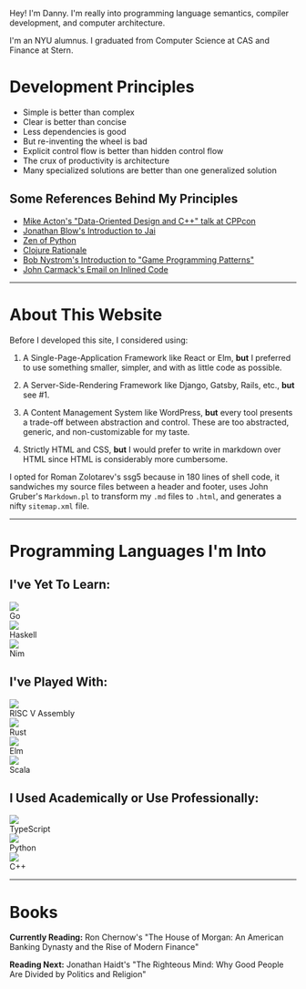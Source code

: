 Hey! I'm Danny. I'm really into programming language semantics, compiler
development, and computer architecture.

I'm an NYU alumnus. I graduated from Computer Science at CAS and Finance at
Stern.

# Development Principles

* Simple is better than complex
* Clear is better than concise
* Less dependencies is good
* But re-inventing the wheel is bad
* Explicit control flow is better than hidden control flow
* The crux of productivity is architecture
* Many specialized solutions are better than one generalized solution

## Some References Behind My Principles

* [Mike Acton's "Data-Oriented Design and C++" talk at CPPcon](https://youtu.be/rX0ItVEVjHc?t=122)
* [Jonathan Blow's Introduction to Jai](https://youtu.be/TH9VCN6UkyQ)
* [Zen of Python](https://www.python.org/dev/peps/pep-0020/)
* [Clojure Rationale](https://clojure.org/about/rationale)
* [Bob Nystrom's Introduction to "Game Programming Patterns"](https://gameprogrammingpatterns.com/architecture-performance-and-games.html#what-is-*good*-software-architecture)
* [John Carmack's Email on Inlined Code](http://number-none.com/blow/john_carmack_on_inlined_code.html)

<hr>

# About This Website
Before I developed this site, I considered using:

1. A Single-Page-Application Framework like React or Elm, **but** I preferred
to use something smaller, simpler, and with as little code as
possible.

2. A Server-Side-Rendering Framework like Django, Gatsby, Rails, etc., **but**
see #1.

3. A Content Management System like WordPress, **but** every tool presents a
trade-off between abstraction and control. These are too abstracted, generic,
and non-customizable for my taste.

4. Strictly HTML and CSS, **but** I would prefer to write in markdown over HTML
since HTML is considerably more cumbersome.

I opted for Roman Zolotarev's ssg5 because in 180 lines of shell code, it
sandwiches my source files between a header and footer, uses John Gruber's
`Markdown.pl` to transform my `.md` files to `.html`, and generates a nifty
`sitemap.xml` file.

<hr>

# Programming Languages I'm Into
## I've Yet To Learn:

<div id="container">
  <div class="lang">
      <div class="imgWrap">
        <img src="img/golang.png"></img>
      </div>
      <div class="langTitle">Go</div>
  </div>
  <div class="lang">
      <div class="imgWrap">
        <img src="img/haskell.svg"></img>
      </div>
      <div class="langTitle">Haskell</div>
  </div>
  <div class="lang">
      <div class="imgWrap">
        <img src="img/nim.png"></img>
      </div>
      <div class="langTitle">Nim</div>
  </div>
  <span class="stretch"></span>
</div>

## I've Played With:

<div id="container">
  <div class="lang">
      <div class="paddedImgWrap">
        <img src="img/riscv.png"></img>
      </div>
      <div class="langTitle">RISC V Assembly</div>
  </div>
  <div class="lang">
      <div class="imgWrap">
        <img src="img/rust.png"></img>
      </div>
      <div class="langTitle">Rust</div>
  </div>
  <div class="lang">
      <div class="imgWrap">
        <img src="img/elm.png"></img>
      </div>
      <div class="langTitle">Elm</div>
  </div>
  <div class="lang">
      <div class="imgWrap">
        <img src="img/scala.png"></img>
      </div>
      <div class="langTitle">Scala</div>
  </div>
  <span class="stretch"></span>
</div>

## I Used Academically or Use Professionally:

<div id="container">
  <div class="lang">
      <div class="paddedImgWrap">
        <img src="img/ts.png"></img>
      </div>
      <div class="langTitle">TypeScript</div>
  </div>
  <div class="lang">
      <div class="imgWrap">
        <img src="img/python.png"></img>
      </div>
      <div class="langTitle">Python</div>
  </div>
  <div class="lang">
      <div class="imgWrap">
        <img src="img/cpp.png"></img>
      </div>
      <div class="langTitle">C++</div>
  </div>
  <span class="stretch"></span>
</div>

<hr>

# Books
**Currently Reading:** Ron Chernow's "The House of Morgan: An American Banking Dynasty and the Rise of Modern Finance"

**Reading Next:** Jonathan Haidt's "The Righteous Mind: Why Good People Are Divided by Politics and Religion"
